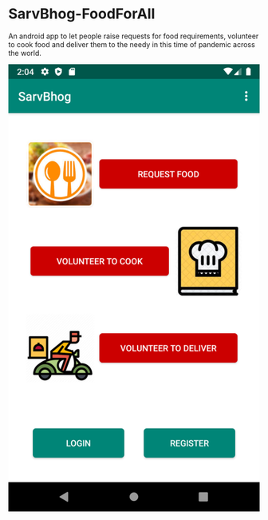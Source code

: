# SarvBhog-FoodForAll
An android app to let people raise requests for food requirements, volunteer to cook food and deliver them to the needy in this time of pandemic across the world.

![Home Screen](https://github.com/baksh97/SarvBhog-FoodForAll/blob/master/Screenshot_1586680498.png)
